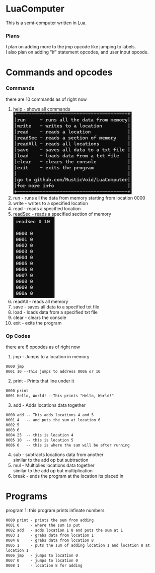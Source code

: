 # LuaComputer
This is a semi-computer written in Lua.

### Plans
I plan on adding more to the jmp opcode like jumping to labels. <br>
I also plan on adding "if" statement opcodes, and user input opcode.

# Commands and opcodes
### Commands
there are 10 commands as of right now

1. help    - shows all commands<br>
![helpExample](wikiImages/helpExample.png)<br>
2. run     - runs all the data from memory starting from location 0000 <br>
3. write   - writes to a specified location <br>
4. read    - reads a specified location <br>
5. readSec - reads a specified section of memory <br>
![readSecExample](wikiImages/readSecExample.png)<br>
6. readAll - reads all memory <br>
7. save    - saves all data to a specified txt file <br>
8. load    - loads data from a specified txt file <br>
9. clear   - clears the console <br>
10. exit    - exits the program <br>

### Op Codes
there are 6 opcodes as of right now

1. jmp   - Jumps to a location in memory <br>
```
0000 jmp
0001 10 --This jumps to address 000a or 10
```
2. print - Prints that line under it <br>
```
0000 print
0001 Hello, World! --This prints "Hello, World!"
```
3. add   - Adds locations data together <br>
```
0000 add -- This adds locations 4 and 5
0001 4   -- and puts the sum at location 6
0002 5    
0003 6
0004 25  -- this is location 4
0005 10  -- this is location 5
0006 0   -- this is where the sum will be after running
```
4. sub   - subtracts locations data from another <br>
similar to the add op but subtraction
5. mul   - Multiplies locations data together <br>
similar to the add op but multiplication
6. break - ends the program at the location its placed in

# Programs

program 1: this program prints infinate numbers<br>
```
0000 print - prints the sum from adding
0001 0     - where the sum is put
0002 add   - adds location 1 8 and puts the sum at 1
0003 1     - grabs data from location 1
0004 8     - grabs data from location 8
0005 1     - puts the sum of adding location 1 and location 8 at location 1
0006 jmp   - jumps to location 0
0007 0     - jumps to location 0
0008 1     - location 8 for adding
```


